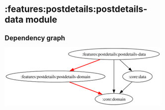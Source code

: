 # :features:postdetails:postdetails-data module
## Dependency graph
![Dependency graph](../../../docs/images/graphs/dep_graph_features_postdetails_postdetails_data.svg)
